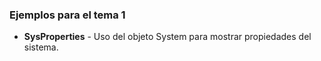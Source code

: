 ### Ejemplos para el tema 1


* **SysProperties** - Uso del objeto System para mostrar propiedades del sistema.
